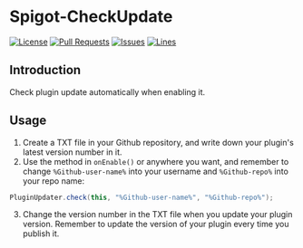 # Spigot-CheckUpdate
[![License](https://img.shields.io/badge/license-GPLv3-blue?style=flat-square)](https://www.gnu.org/licenses/gpl-3.0.html) [![Pull Requests](https://img.shields.io/github/issues-pr-closed/katorlys/CleanJunkFiles?style=flat-square)](https://github.com/katorlys/CleanJunkFiles/pulls) [![Issues](https://img.shields.io/github/issues-closed/katorlys/CleanJunkFiles?style=flat-square)](https://github.com/katorlys/CleanJunkFiles/issues) [![Lines](https://img.shields.io/tokei/lines/github/katorlys/CleanJunkFiles?style=flat-square)](https://github.com/katorlys/CleanJunkFiles)

## Introduction
Check plugin update automatically when enabling it.

## Usage
1. Create a TXT file in your Github repository, and write down your plugin's latest version number in it.<br>
2. Use the method in `onEnable()` or anywhere you want, and remember to change `%Github-user-name%` into your username and `%Github-repo%` into your repo name:<br>
```java
PluginUpdater.check(this, "%Github-user-name%", "%Github-repo%");
```
3. Change the version number in the TXT file when you update your plugin version. Remember to update the version of your plugin every time you publish it.<br>
